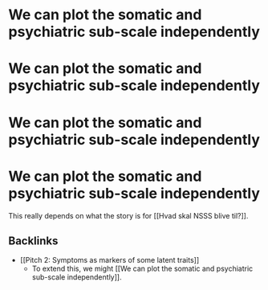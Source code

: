 # We can plot the somatic and psychiatric sub-scale independently 
# We can plot the somatic and psychiatric sub-scale independently 
# We can plot the somatic and psychiatric sub-scale independently 
# We can plot the somatic and psychiatric sub-scale independently 
This really depends on what the story is for [[Hvad skal NSSS blive til?]]. 

## Backlinks
* [[Pitch 2: Symptoms as markers of some latent traits]]
	* To extend this, we might [[We can plot the somatic and psychiatric sub-scale independently]].

<!-- #service -->


<!-- #service -->

<!-- {BearID:104817BD-C779-4D82-99C3-1EA601EBF75A-504-000005E72E5264F3} -->

